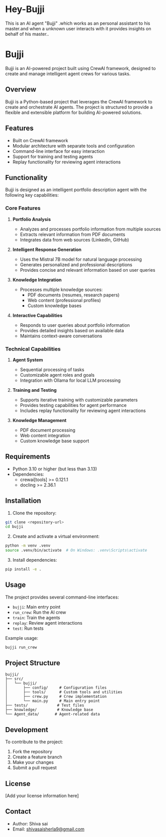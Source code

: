 # Hey-Bujji
This is an AI agent "Bujji" .which works as an personal assistant to his master.and when a unknown user interacts with it provides insights on behalf of his master..
# Bujji

Bujji is an AI-powered project built using CrewAI framework, designed to create and manage intelligent agent crews for various tasks.

## Overview

Bujji is a Python-based project that leverages the CrewAI framework to create and orchestrate AI agents. The project is structured to provide a flexible and extensible platform for building AI-powered solutions.

## Features

- Built on CrewAI framework
- Modular architecture with separate tools and configuration
- Command-line interface for easy interaction
- Support for training and testing agents
- Replay functionality for reviewing agent interactions

## Functionality

Bujji is designed as an intelligent portfolio description agent with the following key capabilities:

### Core Features

1. **Portfolio Analysis**
   - Analyzes and processes portfolio information from multiple sources
   - Extracts relevant information from PDF documents
   - Integrates data from web sources (LinkedIn, GitHub)

2. **Intelligent Response Generation**
   - Uses the Mistral 7B model for natural language processing
   - Generates personalized and professional descriptions
   - Provides concise and relevant information based on user queries

3. **Knowledge Integration**
   - Processes multiple knowledge sources:
     - PDF documents (resumes, research papers)
     - Web content (professional profiles)
     - Custom knowledge bases

4. **Interactive Capabilities**
   - Responds to user queries about portfolio information
   - Provides detailed insights based on available data
   - Maintains context-aware conversations

### Technical Capabilities

1. **Agent System**
   - Sequential processing of tasks
   - Customizable agent roles and goals
   - Integration with Ollama for local LLM processing

2. **Training and Testing**
   - Supports iterative training with customizable parameters
   - Provides testing capabilities for agent performance
   - Includes replay functionality for reviewing agent interactions

3. **Knowledge Management**
   - PDF document processing
   - Web content integration
   - Custom knowledge base support

## Requirements

- Python 3.10 or higher (but less than 3.13)
- Dependencies:
  - crewai[tools] >= 0.121.1
  - docling >= 2.36.1

## Installation

1. Clone the repository:
```bash
git clone <repository-url>
cd bujji
```

2. Create and activate a virtual environment:
```bash
python -m venv .venv
source .venv/bin/activate  # On Windows: .venv\Scripts\activate
```

3. Install dependencies:
```bash
pip install -e .
```

## Usage

The project provides several command-line interfaces:

- `bujji`: Main entry point
- `run_crew`: Run the AI crew
- `train`: Train the agents
- `replay`: Review agent interactions
- `test`: Run tests

Example usage:
```bash
bujji run_crew
```

## Project Structure

```
bujji/
├── src/
│   └── bujji/
│       ├── config/     # Configuration files
│       ├── tools/      # Custom tools and utilities
│       ├── crew.py     # Crew implementation
│       └── main.py     # Main entry point
├── tests/             # Test files
├── knowledge/         # Knowledge base
└── Agent_data/       # Agent-related data
```

## Development

To contribute to the project:

1. Fork the repository
2. Create a feature branch
3. Make your changes
4. Submit a pull request

## License

[Add your license information here]

## Contact

- Author: Shiva sai
- Email: shivasaisherla9@gmail.com
